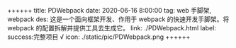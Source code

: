 ++++++
title: PDWebpack
date: 2020-06-16 8:00:00
tag: web 手脚架, webpack
des: 这是一个面向框架开发、作用于 webpack 的快速开发手脚架。将 webpack 的配置拆解并提供工具去生成它。
link: ./PDWebpack.html
label: success:完整项目 √
icon: ./static/pic/PDWebpack.png
++++++